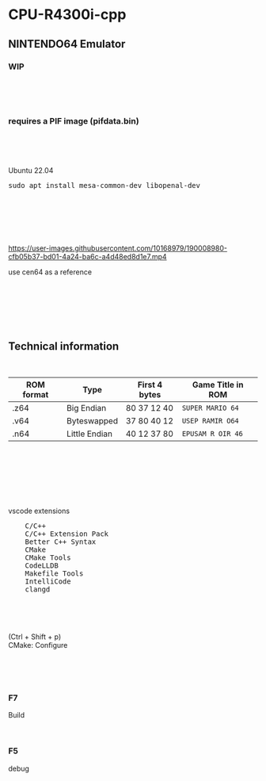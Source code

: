 # CPU-R4300i-cpp

## NINTENDO64 Emulator

### WIP

<br><br><br>

### requires a PIF image (pifdata.bin)

<br><br><br>

Ubuntu 22.04

<pre>
sudo apt install mesa-common-dev libopenal-dev
</pre>

<br><br><br>

<br>


https://user-images.githubusercontent.com/10168979/190008980-cfb05b37-bd01-4a24-ba6c-a4d48ed8d1e7.mp4




use cen64 as a reference

<br><br><br><br><br>

## Technical information

<br>

| ROM format | Type          | First 4 bytes | Game Title in ROM |
| ---------- | ------------- | ------------- | ----------------- |
| .z64       | Big Endian    | 80 37 12 40   | `SUPER MARIO 64 ` |
| .v64       | Byteswapped   | 37 80 40 12   | `USEP RAMIR O64 ` |
| .n64       | Little Endian | 40 12 37 80   | `EPUSAM R OIR 46` |

<br><br><br><br><br><br>

vscode extensions

<pre>
    C/C++
    C/C++ Extension Pack
    Better C++ Syntax
    CMake
    CMake Tools
    CodeLLDB
    Makefile Tools
    IntelliCode
    clangd
</pre>

<br><br><br>

(Ctrl + Shift + p)  
CMake: Configure

<br><br><br>

### F7

Build

<br>

### F5

debug

<br><br><br><br><br><br><br><br><br><br>
